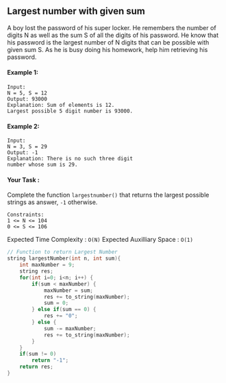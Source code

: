 ## Largest number with given sum

A boy lost the password of his super locker. He remembers the number of digits N as well as the sum S of all the digits of his password. He know that his password is the largest number of N digits that can be possible with given sum S. As he is busy doing his homework, help him retrieving his password.

#### Example 1:

```
Input:
N = 5, S = 12
Output: 93000
Explanation: Sum of elements is 12.
Largest possible 5 digit number is 93000.
```

#### Example 2:

```
Input:
N = 3, S = 29
Output: -1
Explanation: There is no such three digit
number whose sum is 29.
```

#### Your Task :

Complete the function `largestnumber()` that returns the largest possible strings as answer, `-1` otherwise.

```
Constraints:
1 <= N <= 104
0 <= S <= 106
```

Expected Time Complexity : `O(N)`
Expected Auxilliary Space : `O(1)`

```c++
// Function to return Largest Number
string largestNumber(int n, int sum){
    int maxNumber = 9;
    string res;
    for(int i=0; i<n; i++) {
        if(sum < maxNumber) {
            maxNumber = sum;
            res += to_string(maxNumber);
            sum = 0;
        } else if(sum == 0) {
            res += "0";
        } else {
            sum -= maxNumber;
            res += to_string(maxNumber);
        }
    }
    if(sum != 0)
        return "-1";
    return res;
}
```

